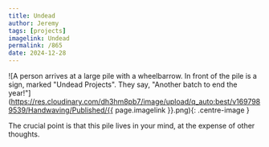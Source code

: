 ```yaml
---
title: Undead
author: Jeremy
tags: [projects]
imagelink: Undead
permalink: /865
date: 2024-12-28
---
```


![A person arrives at a large pile with a wheelbarrow. In front of the pile is a sign, marked "Undead Projects". They say, "Another batch to end the year!"](https://res.cloudinary.com/dh3hm8pb7/image/upload/q_auto:best/v1697989539/Handwaving/Published/{{ page.imagelink }}.png){: .centre-image }

The crucial point is that this pile lives in your mind, at the expense of other thoughts.

